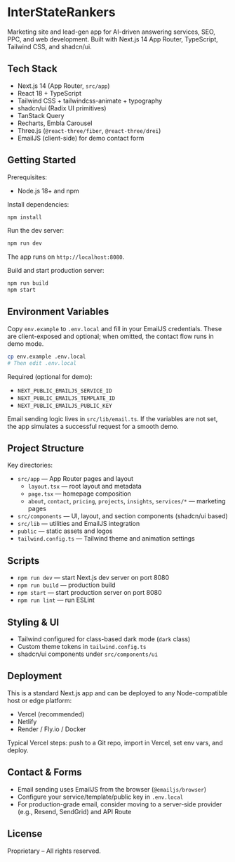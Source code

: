 # InterStateRankers

Marketing site and lead-gen app for AI-driven answering services, SEO, PPC, and web development. Built with Next.js 14 App Router, TypeScript, Tailwind CSS, and shadcn/ui.

## Tech Stack

- Next.js 14 (App Router, `src/app`)
- React 18 + TypeScript
- Tailwind CSS + tailwindcss-animate + typography
- shadcn/ui (Radix UI primitives)
- TanStack Query
- Recharts, Embla Carousel
- Three.js (`@react-three/fiber`, `@react-three/drei`)
- EmailJS (client-side) for demo contact form

## Getting Started

Prerequisites:

- Node.js 18+ and npm

Install dependencies:

```bash
npm install
```

Run the dev server:

```bash
npm run dev
```

The app runs on `http://localhost:8080`.

Build and start production server:

```bash
npm run build
npm start
```

## Environment Variables

Copy `env.example` to `.env.local` and fill in your EmailJS credentials. These are client-exposed and optional; when omitted, the contact flow runs in demo mode.

```bash
cp env.example .env.local
# Then edit .env.local
```

Required (optional for demo):

- `NEXT_PUBLIC_EMAILJS_SERVICE_ID`
- `NEXT_PUBLIC_EMAILJS_TEMPLATE_ID`
- `NEXT_PUBLIC_EMAILJS_PUBLIC_KEY`

Email sending logic lives in `src/lib/email.ts`. If the variables are not set, the app simulates a successful request for a smooth demo.

## Project Structure

Key directories:

- `src/app` — App Router pages and layout
  - `layout.tsx` — root layout and metadata
  - `page.tsx` — homepage composition
  - `about`, `contact`, `pricing`, `projects`, `insights`, `services/*` — marketing pages
- `src/components` — UI, layout, and section components (shadcn/ui based)
- `src/lib` — utilities and EmailJS integration
- `public` — static assets and logos
- `tailwind.config.ts` — Tailwind theme and animation settings

## Scripts

- `npm run dev` — start Next.js dev server on port 8080
- `npm run build` — production build
- `npm start` — start production server on port 8080
- `npm run lint` — run ESLint

## Styling & UI

- Tailwind configured for class-based dark mode (`dark` class)
- Custom theme tokens in `tailwind.config.ts`
- shadcn/ui components under `src/components/ui`

## Deployment

This is a standard Next.js app and can be deployed to any Node-compatible host or edge platform:

- Vercel (recommended)
- Netlify
- Render / Fly.io / Docker

Typical Vercel steps: push to a Git repo, import in Vercel, set env vars, and deploy.

## Contact & Forms

- Email sending uses EmailJS from the browser (`@emailjs/browser`)
- Configure your service/template/public key in `.env.local`
- For production-grade email, consider moving to a server-side provider (e.g., Resend, SendGrid) and API Route

## License

Proprietary – All rights reserved.
